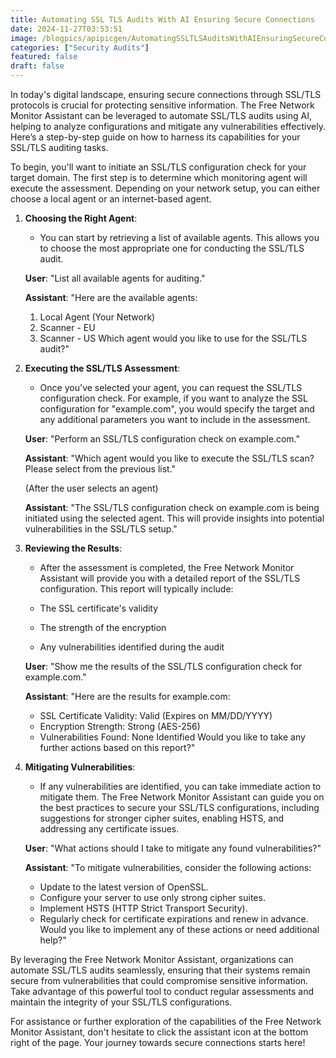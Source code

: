 ```yaml
---
title: Automating SSL TLS Audits With AI Ensuring Secure Connections
date: 2024-11-27T03:53:51
image: /blogpics/apipicgen/AutomatingSSLTLSAuditsWithAIEnsuringSecureConnections-2WIBRJUD6F.jpg
categories: ["Security Audits"]
featured: false
draft: false
---
```

In today's digital landscape, ensuring secure connections through SSL/TLS protocols is crucial for protecting sensitive information. The Free Network Monitor Assistant can be leveraged to automate SSL/TLS audits using AI, helping to analyze configurations and mitigate any vulnerabilities effectively. Here’s a step-by-step guide on how to harness its capabilities for your SSL/TLS auditing tasks.

To begin, you'll want to initiate an SSL/TLS configuration check for your target domain. The first step is to determine which monitoring agent will execute the assessment. Depending on your network setup, you can either choose a local agent or an internet-based agent.

1. **Choosing the Right Agent**:
   - You can start by retrieving a list of available agents. This allows you to choose the most appropriate one for conducting the SSL/TLS audit.

   **User**: "List all available agents for auditing."

   **Assistant**: "Here are the available agents: 
   1. Local Agent (Your Network) 
   2. Scanner - EU 
   3. Scanner - US 
   Which agent would you like to use for the SSL/TLS audit?"

2. **Executing the SSL/TLS Assessment**:
   - Once you've selected your agent, you can request the SSL/TLS configuration check. For example, if you want to analyze the SSL configuration for "example.com", you would specify the target and any additional parameters you want to include in the assessment.

   **User**: "Perform an SSL/TLS configuration check on example.com."

   **Assistant**: "Which agent would you like to execute the SSL/TLS scan? Please select from the previous list."

   (After the user selects an agent)

   **Assistant**: "The SSL/TLS configuration check on example.com is being initiated using the selected agent. This will provide insights into potential vulnerabilities in the SSL/TLS setup."

3. **Reviewing the Results**:
   - After the assessment is completed, the Free Network Monitor Assistant will provide you with a detailed report of the SSL/TLS configuration. This report will typically include:

   - The SSL certificate's validity
   - The strength of the encryption
   - Any vulnerabilities identified during the audit

   **User**: "Show me the results of the SSL/TLS configuration check for example.com."

   **Assistant**: "Here are the results for example.com:
   - SSL Certificate Validity: Valid (Expires on MM/DD/YYYY)
   - Encryption Strength: Strong (AES-256)
   - Vulnerabilities Found: None Identified
   Would you like to take any further actions based on this report?"

4. **Mitigating Vulnerabilities**:
   - If any vulnerabilities are identified, you can take immediate action to mitigate them. The Free Network Monitor Assistant can guide you on the best practices to secure your SSL/TLS configurations, including suggestions for stronger cipher suites, enabling HSTS, and addressing any certificate issues.

   **User**: "What actions should I take to mitigate any found vulnerabilities?"

   **Assistant**: "To mitigate vulnerabilities, consider the following actions:
   - Update to the latest version of OpenSSL.
   - Configure your server to use only strong cipher suites.
   - Implement HSTS (HTTP Strict Transport Security).
   - Regularly check for certificate expirations and renew in advance.
   Would you like to implement any of these actions or need additional help?"

By leveraging the Free Network Monitor Assistant, organizations can automate SSL/TLS audits seamlessly, ensuring that their systems remain secure from vulnerabilities that could compromise sensitive information. Take advantage of this powerful tool to conduct regular assessments and maintain the integrity of your SSL/TLS configurations.

For assistance or further exploration of the capabilities of the Free Network Monitor Assistant, don't hesitate to click the assistant icon at the bottom right of the page. Your journey towards secure connections starts here!